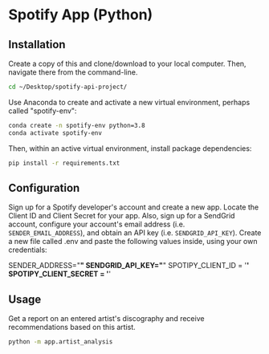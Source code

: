 # Spotify App (Python)

## Installation 

Create a copy of this and clone/download to your local computer. Then, navigate there from the command-line. 

```sh
cd ~/Desktop/spotify-api-project/
```

Use Anaconda to create and activate a new virtual environment, perhaps called "spotify-env":

```sh
conda create -n spotify-env python=3.8
conda activate spotify-env
```

Then, within an active virtual environment, install package dependencies:

```sh
pip install -r requirements.txt
```

## Configuration

Sign up for a Spotify developer's account and create a new app. Locate the Client ID and Client Secret for your app. Also, sign up for a SendGrid account, configure your account's email address (i.e. `SENDER_EMAIL_ADDRESS`), and obtain an API key (i.e. `SENDGRID_API_KEY`). Create a new file called .env and paste the following values inside, using your own credentials:

SENDER_ADDRESS="____"
SENDGRID_API_KEY="____"
SPOTIPY_CLIENT_ID = '____'
SPOTIPY_CLIENT_SECRET = '____'

## Usage

Get a report on an entered artist's discography and receive recommendations based on this artist. 

```sh
python -m app.artist_analysis

```